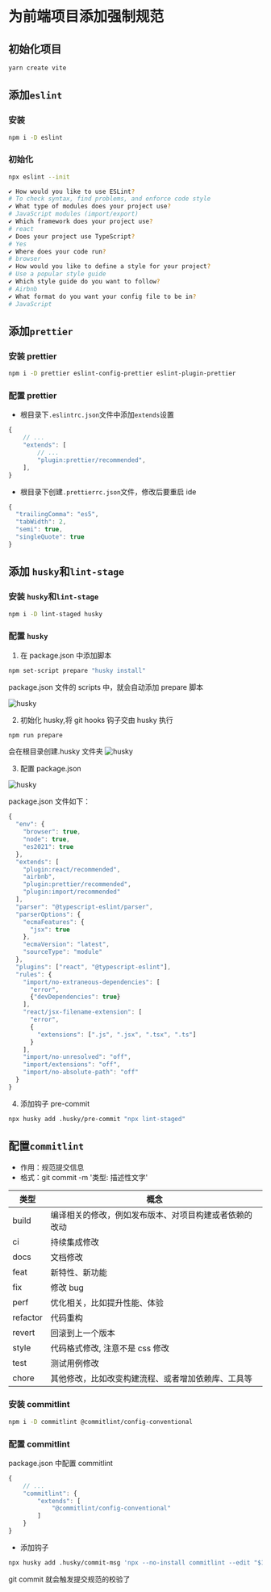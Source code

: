 # 为前端项目添加强制规范

## 初始化项目

```bash
yarn create vite
```

## 添加`eslint`

### 安装

```bash
npm i -D eslint
```

### 初始化

```bash
npx eslint --init

✔ How would you like to use ESLint?
# To check syntax, find problems, and enforce code style
✔ What type of modules does your project use?
# JavaScript modules (import/export)
✔ Which framework does your project use?
# react
✔ Does your project use TypeScript?
# Yes
✔ Where does your code run?
# browser
✔ How would you like to define a style for your project?
# Use a popular style guide
✔ Which style guide do you want to follow?
# Airbnb
✔ What format do you want your config file to be in?
# JavaScript
```

## 添加`prettier`

### 安装 prettier

```bash
npm i -D prettier eslint-config-prettier eslint-plugin-prettier
```

### 配置 prettier

-   根目录下`.eslintrc.json`文件中添加`extends`设置

```js
{
    // ...
    "extends": [
        // ...
        "plugin:prettier/recommended",
    ],
}
```

-   根目录下创建`.prettierrc.json`文件，修改后要重启 ide

```js
{
  "trailingComma": "es5",
  "tabWidth": 2,
  "semi": true,
  "singleQuote": true
}
```

## 添加 `husky`和`lint-stage`

### 安装 `husky`和`lint-stage`

```bash
npm i -D lint-staged husky
```

### 配置 `husky`

1. 在 package.json 中添加脚本

```bash
npm set-script prepare "husky install"
```

package.json 文件的 scripts 中，就会自动添加 prepare 脚本

![husky](./images/husky.png)

2. 初始化 husky,将 git hooks 钩子交由 husky 执行

```bash
npm run prepare
```

会在根目录创建.husky 文件夹
![husky](./images/husky2.png)

3. 配置 package.json

![husky](./images/husky3.png)

package.json 文件如下：

```js
{
  "env": {
    "browser": true,
    "node": true,
    "es2021": true
  },
  "extends": [
    "plugin:react/recommended",
    "airbnb",
    "plugin:prettier/recommended",
    "plugin:import/recommended"
  ],
  "parser": "@typescript-eslint/parser",
  "parserOptions": {
    "ecmaFeatures": {
      "jsx": true
    },
    "ecmaVersion": "latest",
    "sourceType": "module"
  },
  "plugins": ["react", "@typescript-eslint"],
  "rules": {
    "import/no-extraneous-dependencies": [
      "error",
      {"devDependencies": true}
    ],
    "react/jsx-filename-extension": [
      "error",
      {
        "extensions": [".js", ".jsx", ".tsx", ".ts"]
      }
    ],
    "import/no-unresolved": "off",
    "import/extensions": "off",
    "import/no-absolute-path": "off"
  }
}
```

4. 添加钩子 pre-commit

```bash
npx husky add .husky/pre-commit "npx lint-staged"
```

## 配置`commitlint`

-   作用：规范提交信息
-   格式：git commit -m '类型: 描述性文字'

| 类型     | 概念                                                   |
| -------- | ------------------------------------------------------ |
| build    | 编译相关的修改，例如发布版本、对项目构建或者依赖的改动 |
| ci       | 持续集成修改                                           |
| docs     | 文档修改                                               |
| feat     | 新特性、新功能                                         |
| fix      | 修改 bug                                               |
| perf     | 优化相关，比如提升性能、体验                           |
| refactor | 代码重构                                               |
| revert   | 回滚到上一个版本                                       |
| style    | 代码格式修改, 注意不是 css 修改                        |
| test     | 测试用例修改                                           |
| chore    | 其他修改，比如改变构建流程、或者增加依赖库、工具等     |

### 安装 commitlint

```bash
npm i -D commitlint @commitlint/config-conventional
```

### 配置 commitlint

package.json 中配置 commitlint

```js
{
    // ...
    "commitlint": {
        "extends": [
            "@commitlint/config-conventional"
        ]
    }
}
```

-   添加钩子

```bash
npx husky add .husky/commit-msg 'npx --no-install commitlint --edit "$1"'
```

git commit 就会触发提交规范的校验了
